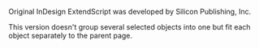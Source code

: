 
Original InDesign ExtendScript was developed by Silicon Publishing, Inc.

This version doesn't group several selected objects into one but fit each object separately to the parent page. 
